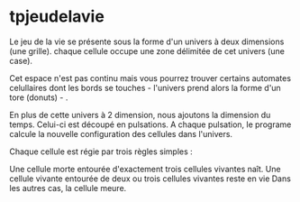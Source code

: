 # tpjeudelavie
Le jeu de la vie se présente sous la forme d'un univers à deux dimensions (une grille). chaque cellule occupe une zone délimitée de cet univers (une case).

Cet espace n'est pas continu mais vous pourrez trouver certains automates celullaires dont les bords se touches - l'univers prend alors la forme d'un tore (donuts) - .

En plus de cette univers à 2 dimension, nous ajoutons la dimension du temps. Celui-ci est découpé en pulsations. A chaque pulsation, le programe calcule la nouvelle configuration des cellules dans l'univers.

Chaque cellule est régie par trois règles simples :

Une cellule morte entourée d'exactement trois cellules vivantes naît.
Une cellule vivante entourée de deux ou trois cellules vivantes reste en vie
Dans les autres cas, la cellule meure.
